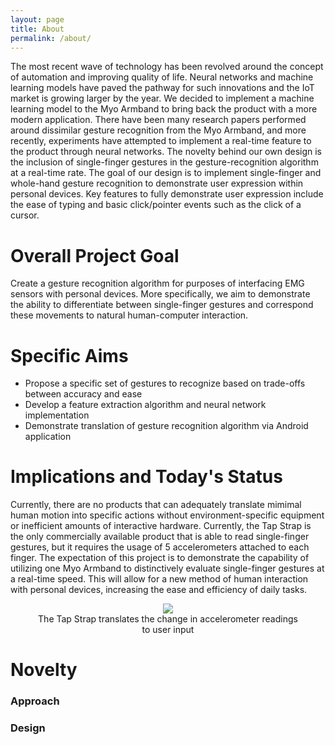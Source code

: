 ```yaml
---
layout: page
title: About
permalink: /about/
---
```


<html>
  <body>
    <p>The most recent wave of technology has been revolved around the concept of automation and improving quality of life. Neural networks and machine learning models have paved the pathway for such innovations and the IoT market is growing larger by the year. We decided to implement a machine learning model to the Myo Armband to bring back the product with a more modern application. There have been many research papers performed around dissimilar gesture recognition from the Myo Armband, and more recently, experiments have attempted to implement a real-time feature to the product through neural networks. The novelty behind our own design is the inclusion of single-finger gestures in the gesture-recognition algorithm at a real-time rate. The goal of our design is to implement single-finger and whole-hand gesture recognition to demonstrate user expression within personal devices. Key features to fully demonstrate user expression include the ease of typing and basic click/pointer events such as the click of a cursor.</p>
      <h1>Overall Project Goal</h1>
      <p>Create a gesture recognition algorithm for purposes of interfacing EMG sensors with personal devices. More specifically, we aim to demonstrate the ability to differentiate between single-finger gestures and correspond these movements to natural human-computer interaction.</p>
      <h1>Specific Aims</h1>
      <p><ul>
        <li>Propose a specific set of gestures to recognize based on trade-offs between accuracy and ease</li>
        <li>Develop a feature extraction algorithm and neural network implementation</li>
        <li>Demonstrate translation of gesture recognition algorithm via Android application</li>
      </ul></p>
      <h1>Implications and Today's Status</h1>
      <p>Currently, there are no products that can adequately translate mimimal human motion into specific actions without environment-specific equipment or inefficient amounts of interactive hardware. Currently, the Tap Strap is the only commercially available product that is able to read single-finger gestures, but it requires the usage of 5 accelerometers attached to each finger. The expectation of this project is to demonstrate the capability of utilizing one Myo Armband to distinctively evaluate single-finger gestures at a real-time speed. This will allow for a new method of human interaction with personal devices, increasing the ease and efficiency of daily tasks.</p>
      <center><figure>
          <img class = "size" src="https://cnet1.cbsistatic.com/img/00XQEmFzx7Xio51Kw8V0E4zo_oE=/2017/11/21/b97d2dc7-e471-47b8-a2e0-9091b2d26bcd/fl-tapkeyboard-cnetstill.jpg" style="max-width:50%;">
          <center><figcaption>The Tap Strap translates the change in accelerometer readings to user input</figcaption></center>
        </figure></center>
  <h1>Novelty</h1>
  <h3>Approach</h3>
  <h3>Design</h3>
  </body>
</html>
